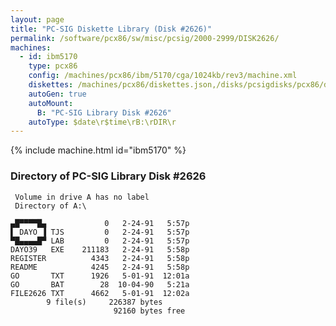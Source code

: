 ```yaml
---
layout: page
title: "PC-SIG Diskette Library (Disk #2626)"
permalink: /software/pcx86/sw/misc/pcsig/2000-2999/DISK2626/
machines:
  - id: ibm5170
    type: pcx86
    config: /machines/pcx86/ibm/5170/cga/1024kb/rev3/machine.xml
    diskettes: /machines/pcx86/diskettes.json,/disks/pcsigdisks/pcx86/diskettes.json
    autoGen: true
    autoMount:
      B: "PC-SIG Library Disk #2626"
    autoType: $date\r$time\rB:\rDIR\r
---
```


{% include machine.html id="ibm5170" %}

### Directory of PC-SIG Library Disk #2626

     Volume in drive A has no label
     Directory of A:\

    ▄█▀▀▀▀█▄             0   2-24-91   5:57p
    ▌ DAYO ▐ TJS         0   2-24-91   5:57p
    ▀█▄▄▄▄█▀ LAB         0   2-24-91   5:57p
    DAYO39   EXE    211183   2-24-91   5:58p
    REGISTER          4343   2-24-91   5:58p
    README            4245   2-24-91   5:58p
    GO       TXT      1926   5-01-91  12:01a
    GO       BAT        28  10-04-90   5:21a
    FILE2626 TXT      4662   5-01-91  12:02a
            9 file(s)     226387 bytes
                           92160 bytes free
